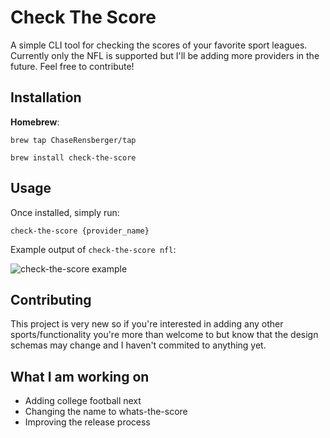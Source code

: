 # Check The Score

A simple CLI tool for checking the scores of your favorite sport leagues. Currently only the NFL is supported but I'll be adding more providers in the future. Feel free to contribute!

## Installation

**Homebrew**:

`brew tap ChaseRensberger/tap`

`brew install check-the-score`

## Usage

Once installed, simply run:

`check-the-score {provider_name}`

Example output of `check-the-score nfl`:

![check-the-score example](https://github.com/user-attachments/assets/27f2fd66-8f98-4cd6-96b5-3f30184e7a14)

## Contributing

This project is very new so if you're interested in adding any other sports/functionality you're more than welcome to but know that the design schemas may change and I haven't commited to anything yet.

## What I am working on

- Adding college football next
- Changing the name to whats-the-score
- Improving the release process
